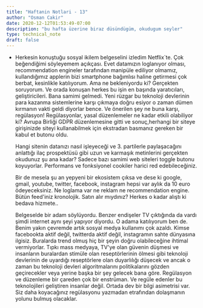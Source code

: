 ```yaml
---
title: "Haftanin Notlari - 13"
author: "Osman Cakir"
date: 2020-12-12T01:53:49-07:00
description: "bu hafta üzerine biraz düsündügüm, okudugum seyler"
type: technical_note
draft: false
---
```


* Herkesin konuştuğu sosyal ikilem belgeselini izledim Netflix`te. Çok beğendiğimi söyleyemem açıkçası. Evet datamızın loglanıyor olması, recommendation engineler tarafından manipüle ediliyor olmamız, kullandığımız applerin bizi smartphone bağımlısı haline getirmesi çok berbat, kesinlikle katılıyorum. Ama ne bekleniyordu ki? Gerçekten soruyorum. Ve orada konuşan herkes bu işin en başında yaratıcıları, geliştiricileri. Bana samimi gelmedi. Yeni rüzgar bu teknoloji devlerinin para kazanma sistemlerine karşı çıkmaya doğru esiyor o zaman dümen kırmanın vakti geldi diyorlar bence. Ve önerilen şey ne buna karşı, regülasyon! Regülasyonlar, yasal düzenlemeler ne kadar etkili olabiliyor ki? Avrupa Birliği GDPR düzenlemesine gitti ve sonuç,herhangi bir siteye girişinizde siteyi kullanabilmek için ekstradan basmanız gereken bir kabul et butonu oldu. 

    Hangi sitenin datanızı nasıl işleyeceği ve 3. partilerle paylaşacağını anlattığı ilaç prospektüsü gibi uzun ve karmaşık metinlerini gerçekten okudunuz şu ana kadar? Sadece bazı samimi web siteleri toggle butonu koyuyorlar. Performans ve fonksiyonel cookiler harici red edebileceğiniz. 
    
    Bir de mesela şu an yepyeni bir ekosistem çıksa ve dese ki google, gmail, youtube, twitter, facebook, instagram hepsi var aylık da 10 euro ödeyeceksiniz. Ne loglama var ne reklam ne recommendation engine. Bütün feed'iniz kronolojik. Satın alır mıydınız? Herkes o kadar alıştı ki bedava hizmete.. 
    
    Belgeselde bir adam söylüyordu. Benzer endişeler TV çıktığında da vardı şimdi internet aynı şeyi yapıyor diyordu. O adama katılıyorum ben de. Benim yakın çevremde artık sosyal medya kullanımı çok azaldı. Kimse facebookta aktif değil, twitterda aktif değil, instagramın sahte dünyasına ilgisiz. Buralarda trend olmuş hiç bir şeyin doğru olabileceğine ihtimal vermiyorlar. Tıpkı mass medyaya, TV'ye olan güvenin düşmesi ve insanların buralardan stimüle olan reseptörlerinin ölmesi gibi teknoloji devlerinin de uyardığı reseptörlere olan duyarlılığı düşecek ve ancak o zaman bu teknoloji devleri algoritmalarını politikalarını gözden geçirecekler veya yerine başka bir şey gelecek bana göre. Regülasyon ve düzenleme bir çareden çok bir enstrüman. Ve regüle edenler bu teknolojileri geliştiren insanlar değil. Ortada dev bir bilgi asimetrisi var. Siz daha koyacağınız regülasyonu yazmadan etrafından dolaşmanın yolunu bulmuş olacaklar. 